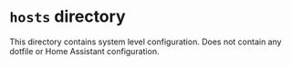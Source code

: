 # `hosts` directory

This directory contains system level configuration. Does not contain any dotfile or Home Assistant
configuration.
